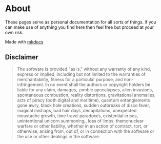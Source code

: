 # About

These pages serve as personal documentation for all sorts of things. If you can make use of anything you find here then feel free but proceed at your own risk.

Made with [mkdocs](https://github.com/mkdocs/mkdocs)

## Disclaimer
> The software is provided "as is," without any warranty of any kind, express or implied, including but not limited to the warranties of merchantability, fitness for a particular purpose, and non-infringement. In no event shall the authors or copyright holders be liable for any claim, damages, zombie apocalypses, alien invasions, spontaneous combustion, reality distortions, gravitational anomalies, acts of piracy (both digital and maritime), quantum entanglements gone awry, black hole creations, sudden outbreaks of disco fever, magical mishaps, bad hair days, decapitations, unexpected moustache growth, time travel paradoxes, existential crises, unintentional unicorn summoning,, loss of limbs, themonuclear warfare or other liability, whether in an action of contract, tort, or otherwise, arising from, out of, or in connection with the software or the use or other dealings in the software.
